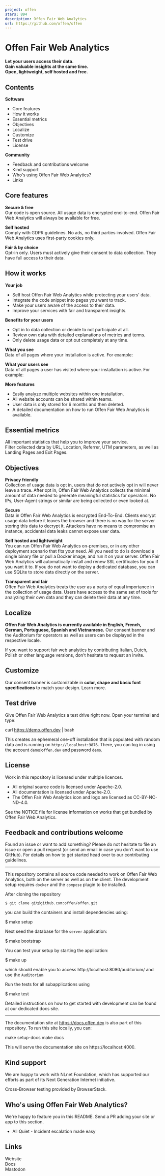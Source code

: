 ```yaml
---
project: offen
stars: 894
description: Offen Fair Web Analytics
url: https://github.com/offen/offen
---
```


Offen Fair Web Analytics
========================

**Let your users access their data.  
Gain valuable insights at the same time.  
Open, lightweight, self hosted and free.**

Contents
--------

**Software**

-   Core features
-   How it works
-   Essential metrics
-   Objectives
-   Localize
-   Customize
-   Test drive
-   License

**Community**

-   Feedback and contributions welcome
-   Kind support
-   Who's using Offen Fair Web Analytics?
-   Links

Core features
-------------

**Secure & free**  
Our code is open source. All usage data is encrypted end-to-end. Offen Fair Web Analytics will always be available for free.

**Self hosted**  
Comply with GDPR guidelines. No ads, no third parties involved. Offen Fair Web Analytics uses first-party cookies only.

**Fair & by choice**  
Opt-in only. Users must actively give their consent to data collection. They have full access to their data.

How it works
------------

**Your job**

-   Self host Offen Fair Web Analytics while protecting your users' data.
-   Integrate the code snippet into pages you want to track.
-   Make your users aware of the access to their data.
-   Improve your services with fair and transparent insights.

**Benefits for your users**

-   Opt in to data collection or decide to not participate at all.
-   Review own data with detailed explanations of metrics and terms.
-   Only delete usage data or opt out completely at any time.

**What you see**  
Data of all pages where your installation is active. For example:

**What your users see**  
Data of all pages a user has visited where your installation is active. For example:

**More features**

-   Easily analyze multiple websites within one installation.
-   All website accounts can be shared within teams.
-   User data is only stored for 6 months and then deleted.
-   A detailed documentation on how to run Offen Fair Web Analytics is available.

Essential metrics
-----------------

All important statistics that help you to improve your service.  
Filter collected data by URL, Location, Referrer, UTM parameters, as well as Landing Pages and Exit Pages.

Objectives
----------

**Privacy friendly**  
Collection of usage data is opt in, users that do not actively opt in will never leave a trace. After opt in, Offen Fair Web Analytics collects the minimal amount of data needed to generate meaningful statistics for operators. No IPs, User-Agent strings or similar are being collected or even looked at.

**Secure**  
Data in Offen Fair Web Analytics is encrypted End-To-End. Clients encrypt usage data before it leaves the browser and there is no way for the server storing this data to decrypt it. Attackers have no means to compromise an instance, accidental data leaks cannot expose user data.

**Self hosted and lightweight**  
You can run Offen Fair Web Analytics on-premises, or in any other deployment scenario that fits your need. All you need to do is download a single binary file or pull a Docker image, and run it on your server. Offen Fair Web Analytics will automatically install and renew SSL certificates for you if you want it to. If you do not want to deploy a dedicated database, you can use SQLite to store data directly on the server.

**Transparent and fair**  
Offen Fair Web Analytics treats the user as a party of equal importance in the collection of usage data. Users have access to the same set of tools for analyzing their own data and they can delete their data at any time.

Localize
--------

**Offen Fair Web Analytics is currently available in English, French, German, Portuguese, Spanish and Vietnamese.** Our consent banner and the Auditorium for operators as well as users can be displayed in the respective locale.

If you want to support fair web analytics by contributing Italian, Dutch, Polish or other language versions, don't hesitate to request an invite.

Customize
---------

Our consent banner is customizable in **color, shape and basic font specifications** to match your design. Learn more.

Test drive
----------

Give Offen Fair Web Analytics a test drive right now. Open your terminal and type:

curl https://demo.offen.dev | bash

This creates an ephemeral one-off installation that is populated with random data and is running on `http://localhost:9876`. There, you can log in using the account `demo@offen.dev` and password `demo`.

License
-------

Work in this repository is licensed under multiple licences.

-   All original source code is licensed under Apache-2.0.
-   All documentation is licensed under Apache-2.0.
-   The Offen Fair Web Analytics icon and logo are licensed as CC-BY-NC-ND-4.0.

See the NOTICE file for license information on works that get bundled by Offen Fair Web Analytics.

Feedback and contributions welcome
----------------------------------

Found an issue or want to add something? Please do not hesitate to file an issue or open a pull request (or send an email in case you don't want to use GitHub). For details on how to get started head over to our contributing guidelines.

* * *

This repository contains all source code needed to work on Offen Fair Web Analytics, both on the server as well as on the client. The development setup requires `docker` and the `compose` plugin to be installed.

After cloning the repository

```
$ git clone git@github.com:offen/offen.git
```

you can build the containers and install dependencies using:

$ make setup

Next seed the database for the `server` application:

$ make bootstrap

You can test your setup by starting the application:

$ make up

which should enable you to access http://localhost:8080/auditorium/ and use the `Auditorium`

Run the tests for all subapplications using

$ make test

Detailed instructions on how to get started with development can be found at our dedicated docs site.

* * *

The documentation site at https://docs.offen.dev is also part of this repository. To run this site locally, you can:

make setup-docs
make docs

This will serve the documentation site on https://localhost:4000.

Kind support
------------

We are happy to work with NLnet Foundation, which has supported our efforts as part of its Next Generation Internet initiative.

Cross-Browser testing provided by BrowserStack.

Who's using Offen Fair Web Analytics?
-------------------------------------

We're happy to feature you in this README. Send a PR adding your site or app to this section.

-   All Quiet - Incident escalation made easy

Links
-----

Website  
Docs  
Mastodon
